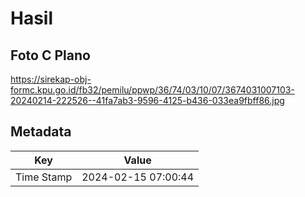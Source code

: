 # Hasil

## Foto C Plano

https://sirekap-obj-formc.kpu.go.id/fb32/pemilu/ppwp/36/74/03/10/07/3674031007103-20240214-222526--41fa7ab3-9596-4125-b436-033ea9fbff86.jpg


## Metadata

| Key        | Value               |
| ---------- | ------------------- |
| Time Stamp | 2024-02-15 07:00:44 |



